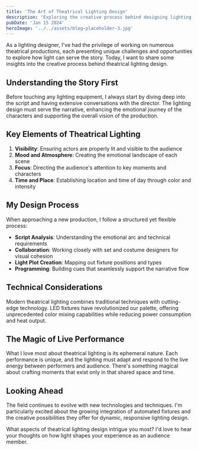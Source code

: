 ```yaml
---
title: 'The Art of Theatrical Lighting Design'
description: 'Exploring the creative process behind designing lighting for live performances and the techniques that bring stories to life'
pubDate: 'Jan 15 2024'
heroImage: '../../assets/blog-placeholder-3.jpg'
---
```


As a lighting designer, I've had the privilege of working on numerous theatrical productions, each presenting unique challenges and opportunities to explore how light can serve the story. Today, I want to share some insights into the creative process behind theatrical lighting design.

## Understanding the Story First

Before touching any lighting equipment, I always start by diving deep into the script and having extensive conversations with the director. The lighting design must serve the narrative, enhancing the emotional journey of the characters and supporting the overall vision of the production.

## Key Elements of Theatrical Lighting

1. **Visibility**: Ensuring actors are properly lit and visible to the audience
2. **Mood and Atmosphere**: Creating the emotional landscape of each scene
3. **Focus**: Directing the audience's attention to key moments and characters
4. **Time and Place**: Establishing location and time of day through color and intensity

## My Design Process

When approaching a new production, I follow a structured yet flexible process:

- **Script Analysis**: Understanding the emotional arc and technical requirements
- **Collaboration**: Working closely with set and costume designers for visual cohesion
- **Light Plot Creation**: Mapping out fixture positions and types
- **Programming**: Building cues that seamlessly support the narrative flow

## Technical Considerations

Modern theatrical lighting combines traditional techniques with cutting-edge technology. LED fixtures have revolutionized our palette, offering unprecedented color mixing capabilities while reducing power consumption and heat output.

## The Magic of Live Performance

What I love most about theatrical lighting is its ephemeral nature. Each performance is unique, and the lighting must adapt and respond to the live energy between performers and audience. There's something magical about crafting moments that exist only in that shared space and time.

## Looking Ahead

The field continues to evolve with new technologies and techniques. I'm particularly excited about the growing integration of automated fixtures and the creative possibilities they offer for dynamic, responsive lighting design.

What aspects of theatrical lighting design intrigue you most? I'd love to hear your thoughts on how light shapes your experience as an audience member.

